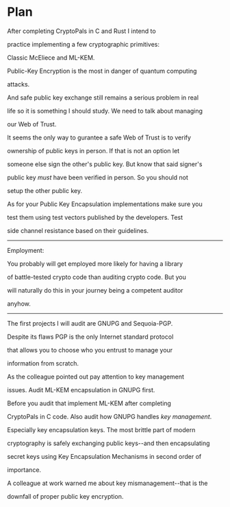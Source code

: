 # Plan

After completing CryptoPals in C and Rust I intend to

practice implementing a few cryptographic primitives:

Classic McEliece and ML-KEM.

Public-Key Encryption is the most in danger of quantum computing

attacks.

And safe public key exchange still remains a serious problem in real

life so it is something I should study. We need to talk about managing

our Web of Trust.

It seems the only way to gurantee a safe Web of Trust is to verify

ownership of public keys in person. If that is not an option let 

someone else sign the other's public key. But know that said signer's

public key *must* have been verified in person. So you should not

setup the other public key.

As for your Public Key Encapsulation implementations make sure you

test them using test vectors published by the developers. Test

side channel resistance based on their guidelines.

--------------------------------------------------

Employment:

You probably will get employed more likely for having a library

of battle-tested crypto code than auditing crypto code. But you

will naturally do this in your journey being a competent auditor

anyhow.

---------------------------------------------------

The first projects I will audit are GNUPG and Sequoia-PGP.

Despite its flaws PGP is the only Internet standard protocol

that allows you to choose who you entrust to manage your

information from scratch.

As the colleague pointed out pay attention to key management

issues. Audit ML-KEM encapsulation in GNUPG first.

Before you audit that implement ML-KEM after completing

CryptoPals in C code. Also audit how GNUPG handles *key management*.

Especially key encapsulation keys. The most brittle part of modern

cryptography is safely exchanging public keys--and then encapsulating

secret keys using Key Encapsulation Mechanisms in second order of

importance.

A colleague at work warned me about key mismanagement--that is the

downfall of proper public key encryption.
